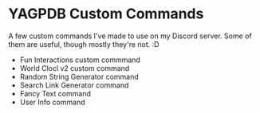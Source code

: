 # YAGPDB Custom Commands
A few custom commands I've made to use on my Discord server. Some of them are useful, though mostly they're not. :D

- Fun Interactions custom commmand
- World Clocl v2 custom command
- Random String Generator command
- Search Link Generator command
- Fancy Text command
- User Info command
